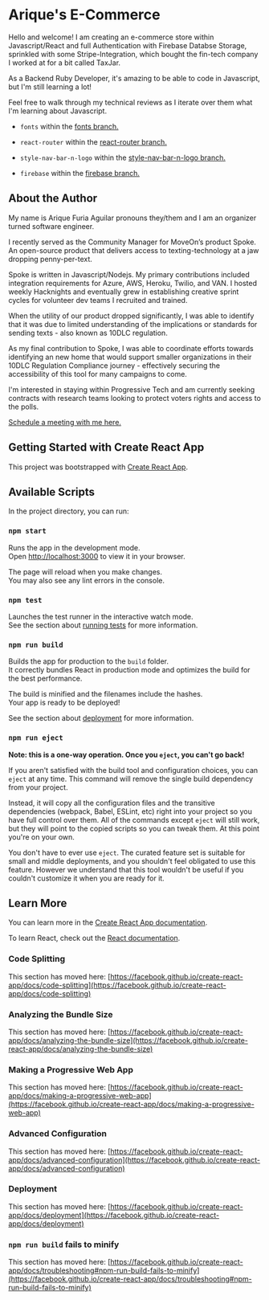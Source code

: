 # Arique's E-Commerce

Hello and welcome!  I am creating an e-commerce store within Javascript/React and full Authentication with Firebase Databse Storage, sprinkled with some Stripe-Integration, which bought the fin-tech company I worked at for a bit called TaxJar.

As a Backend Ruby Developer, it's amazing to be able to code in Javascript, but I'm still learning a lot!

Feel free to walk through my technical reviews as I iterate over them what I'm learning about Javascript.

- `fonts` within the [fonts branch.](https://github.com/Arique1104/arique-ecommerce/pull/1)

- `react-router` within the [react-router branch.](https://github.com/Arique1104/arique-ecommerce/pull/2)

- `style-nav-bar-n-logo` within the [style-nav-bar-n-logo branch.](https://github.com/Arique1104/arique-ecommerce/pull/3)

- `firebase` within the [firebase branch.](https://github.com/Arique1104/arique-ecommerce/pull/4)

## About the Author
My name is Arique Furia Aguilar pronouns they/them and I am an organizer turned software engineer.

I recently served as the Community Manager for MoveOn’s product Spoke. An open-source product that delivers access to texting-technology at a jaw dropping penny-per-text.

Spoke is written in Javascript/Nodejs.  My primary contributions included integration requirements for Azure, AWS, Heroku, Twilio, and VAN.  I hosted weekly Hacknights and eventually grew in establishing creative sprint cycles for volunteer dev teams I recruited and trained.

When the utility of our product dropped significantly, I was able to identify that it was due to limited understanding of the implications or standards for sending texts - also known as 10DLC regulation.  

As my final contribution to Spoke, I was able to coordinate efforts towards identifying an new home that would support smaller organizations in their 10DLC Regulation Compliance journey - effectively securing the accessibility of this tool for many campaigns to come. 

I'm interested in staying within Progressive Tech and am currently seeking contracts with research teams looking to protect voters rights and access to the polls.

[Schedule a meeting with me here.](https://calendly.com/mama-furia)

## Getting Started with Create React App

This project was bootstrapped with [Create React App](https://github.com/facebook/create-react-app).

## Available Scripts

In the project directory, you can run:

### `npm start`

Runs the app in the development mode.\
Open [http://localhost:3000](http://localhost:3000) to view it in your browser.

The page will reload when you make changes.\
You may also see any lint errors in the console.

### `npm test`

Launches the test runner in the interactive watch mode.\
See the section about [running tests](https://facebook.github.io/create-react-app/docs/running-tests) for more information.

### `npm run build`

Builds the app for production to the `build` folder.\
It correctly bundles React in production mode and optimizes the build for the best performance.

The build is minified and the filenames include the hashes.\
Your app is ready to be deployed!

See the section about [deployment](https://facebook.github.io/create-react-app/docs/deployment) for more information.

### `npm run eject`

**Note: this is a one-way operation. Once you `eject`, you can't go back!**

If you aren't satisfied with the build tool and configuration choices, you can `eject` at any time. This command will remove the single build dependency from your project.

Instead, it will copy all the configuration files and the transitive dependencies (webpack, Babel, ESLint, etc) right into your project so you have full control over them. All of the commands except `eject` will still work, but they will point to the copied scripts so you can tweak them. At this point you're on your own.

You don't have to ever use `eject`. The curated feature set is suitable for small and middle deployments, and you shouldn't feel obligated to use this feature. However we understand that this tool wouldn't be useful if you couldn't customize it when you are ready for it.

## Learn More

You can learn more in the [Create React App documentation](https://facebook.github.io/create-react-app/docs/getting-started).

To learn React, check out the [React documentation](https://reactjs.org/).

### Code Splitting

This section has moved here: [https://facebook.github.io/create-react-app/docs/code-splitting](https://facebook.github.io/create-react-app/docs/code-splitting)

### Analyzing the Bundle Size

This section has moved here: [https://facebook.github.io/create-react-app/docs/analyzing-the-bundle-size](https://facebook.github.io/create-react-app/docs/analyzing-the-bundle-size)

### Making a Progressive Web App

This section has moved here: [https://facebook.github.io/create-react-app/docs/making-a-progressive-web-app](https://facebook.github.io/create-react-app/docs/making-a-progressive-web-app)

### Advanced Configuration

This section has moved here: [https://facebook.github.io/create-react-app/docs/advanced-configuration](https://facebook.github.io/create-react-app/docs/advanced-configuration)

### Deployment

This section has moved here: [https://facebook.github.io/create-react-app/docs/deployment](https://facebook.github.io/create-react-app/docs/deployment)

### `npm run build` fails to minify

This section has moved here: [https://facebook.github.io/create-react-app/docs/troubleshooting#npm-run-build-fails-to-minify](https://facebook.github.io/create-react-app/docs/troubleshooting#npm-run-build-fails-to-minify)
